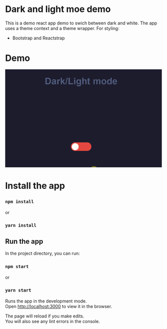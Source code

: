 # Dark and light moe demo

This is a demo react app demo to swich between dark and white.
The app uses a theme context and a theme wrapper.
For styling:

- Bootstrap and Reactstrap

# Demo

![App's demo](public\demo.gif)

# Install the app

### `npm install`

or

### `yarn install`

## Run the app

In the project directory, you can run:

### `npm start`

or

### `yarn start`

Runs the app in the development mode.\
Open [http://localhost:3000](http://localhost:3000) to view it in the browser.

The page will reload if you make edits.\
You will also see any lint errors in the console.
